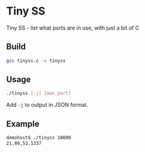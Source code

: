 # Tiny SS
Tiny SS - list what ports are in use, with just a bit of C

## Build
```bash
gcc tinyss.c -o tinyss
```

## Usage
```bash
./tinyss [-j] [max_port]
```

Add `-j` to output in JSON format.

## Example
```bash
demohost$ ./tinyss 10000
21,80,53,1337
```